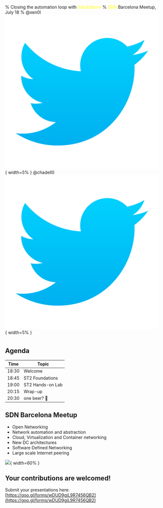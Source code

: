 % Closing the automation loop with <span style="color:yellow">StackStorm</span>
% <span style="color:yellow">SDN</span> Barcelona Meetup, July 18
% @xen0l ![](media/twitter-logo.png){ width=5% } @chadell0 ![](media/twitter-logo.png){ width=5% }

#

## Agenda

| Time | Topic |
| ----- | ----- |
| 18:30 | Welcome |
| 18:45 | ST2 Foundations |
| 19:00 | ST2 Hands-on Lab |
| 20:15 | Wrap-up |
| 20:30 | one beer? 🍻 |

## SDN Barcelona Meetup

<div id=left>

* Open Networking
* Network automation and abstraction
* Cloud, Virtualization and Container networking
* New DC architectures
* Software Defined Networking
* Large scale Internet peering

</div>

<div id=right>

![](https://secure.meetupstatic.com/photos/event/b/f/5/c/600_448608988.jpeg){ width=60% }

</div>

## Your contributions are welcomed!

Submit your presentations here:
[https://goo.gl/forms/wDUD9gjL9R7456QB2­](https://goo.gl/forms/wDUD9gjL9R7456QB2­)
